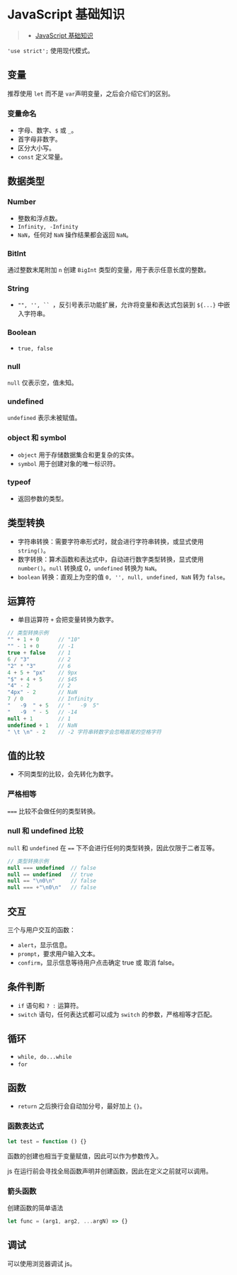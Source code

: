 # JavaScript 基础知识

> - [JavaScript 基础知识](https://zh.javascript.info/first-steps)

`'use strict';` 使用现代模式。

## 变量

推荐使用 `let` 而不是 `var`声明变量，之后会介绍它们的区别。

### 变量命名

- 字母、数字、`$` 或 `_`。
- 首字母非数字。
- 区分大小写。
- `const` 定义常量。

## 数据类型

### Number

- 整数和浮点数。
- `Infinity, -Infinity`
- `NaN`，任何对 `NaN` 操作结果都会返回 `NaN`。

### BitInt

通过整数末尾附加 `n` 创建 `BigInt` 类型的变量，用于表示任意长度的整数。

### String

- `"", '', `` `，反引号表示功能扩展，允许将变量和表达式包装到 `${...}` 中嵌入字符串。

### Boolean

- `true, false`

### null

`null` 仅表示空，值未知。

### undefined

`undefined` 表示未被赋值。

### object 和 symbol

- `object` 用于存储数据集合和更复杂的实体。
- `symbol` 用于创建对象的唯一标识符。

### typeof

- 返回参数的类型。

## 类型转换

- 字符串转换：需要字符串形式时，就会进行字符串转换，或显式使用 `string()`。
- 数字转换：算术函数和表达式中，自动进行数字类型转换，显式使用 `number()`。`null` 转换成 0，`undefined` 转换为 `NaN`。
- `boolean` 转换：直观上为空的值 `0, '', null, undefined, NaN` 转为 `false`。

## 运算符

- 单目运算符 `+` 会把变量转换为数字。

```js
// 类型转换示例
"" + 1 + 0      // "10"
"" - 1 + 0      // -1
true + false    // 1
6 / "3"         // 2
"2" * "3"       // 6
4 + 5 + "px"    // 9px
"$" + 4 + 5     // $45
"4" - 2         // 2
"4px" - 2       // NaN
7 / 0           // Infinity
"   -9  " + 5   // "   -9  5"
"   -9  " - 5   // -14
null + 1        // 1
undefined + 1   // NaN
" \t \n" - 2    // -2 字符串转数字会忽略首尾的空格字符
```

## 值的比较

- 不同类型的比较，会先转化为数字。

### 严格相等

`===` 比较不会做任何的类型转换。

### null 和 undefined 比较

`null` 和 `undefined` 在 `==` 下不会进行任何的类型转换，因此仅限于二者互等。

```js
// 类型转换示例
null === undefined  // false
null == undefined   // true
null == "\n0\n"     // false
null === +"\n0\n"   // false
```

## 交互

三个与用户交互的函数：

- `alert`，显示信息。
- `prompt`，要求用户输入文本。
- `confirm`，显示信息等待用户点击确定 true 或 取消 false。

## 条件判断

- `if` 语句和 `? :` 运算符。
- `switch` 语句，任何表达式都可以成为 `switch` 的参数，严格相等才匹配。

## 循环 

- `while, do...while`
- `for`

## 函数

- `return` 之后换行会自动加分号，最好加上 `{}`。

### 函数表达式 

```js
let test = function () {}
```

函数的创建也相当于变量赋值，因此可以作为参数传入。

js 在运行前会寻找全局函数声明并创建函数，因此在定义之前就可以调用。

### 箭头函数

创建函数的简单语法

```js
let func = (arg1, arg2, ...argN) => {}
```

## 调试

可以使用浏览器调试 js。